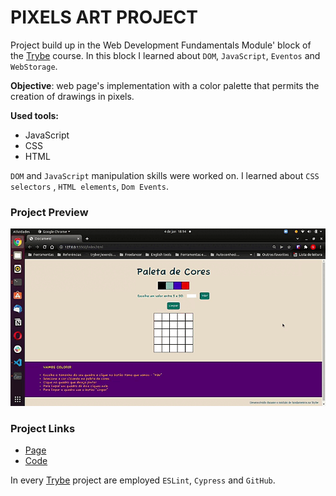 # PIXELS ART PROJECT

Project build up in the Web Development Fundamentals Module' block of the [Trybe](https://www.betrybe.com/) course.
In this block I learned about `DOM`, `JavaScript`, `Eventos` and `WebStorage`.

**Objective**: web page's implementation with a color palette that permits the creation of drawings in pixels.

**Used tools:**
* JavaScript
* CSS
* HTML

`DOM` and `JavaScript` manipulation skills were worked on. I learned about `CSS selectors` , `HTML elements`, `Dom Events`.

### Project Preview
![Pixels Art Project.](./img/pixelArt.gif "Project gif")

### Project Links
* [Page](https://queite.github.io/projetos/PixelsArtProject/index.html)
* [Code](https://github.com/queite/queite.github.io/tree/main/projetos/PixelsArtProject)

In every [Trybe](https://www.betrybe.com/) project are employed `ESLint`, `Cypress` and `GitHub`.
